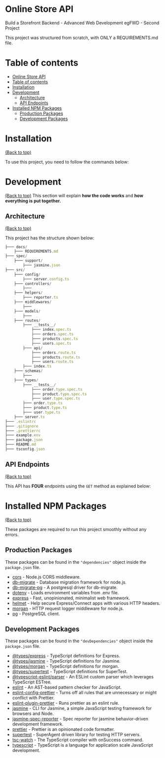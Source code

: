 <!-- Project title -->
# Online Store API

<!-- Describe your project in brief -->
Build a Storefront Backend - Advanced Web Development egFWD - Second Project

This project was structured from scratch, with ONLY a REQUIREMENTS.md file.

# Table of contents

- [Online Store API](#online-store-api)
- [Table of contents](#table-of-contents)
- [Installation](#installation)
- [Development](#development)
  - [Architecture](#architecture)
  - [API Endpoints](#api-endpoints)
- [Installed NPM Packages](#installed-npm-packages)
  - [Production Packages](#production-packages)
  - [Development Packages](#development-packages)

# Installation

[(Back to top)](#table-of-contents)

To use this project, you need to follow the commands below:

# Development

[(Back to top)](#table-of-contents)
This section will explain **how the code works** and **how everything is put together.**

## Architecture

[(Back to top)](#table-of-contents)

This project has the structure shown below:

```ts
├─── docs/
    ├─── REQUIREMENTS.md
├─── spec/
    ├─── support/
        ├─── jasmine.json
├─── src/
    ├─── config/
        ├─── server.config.ts
    ├─── controllers/
        ├───
    ├─── helpers/
        ├─── reporter.ts
    ├─── middlewares/
        ├───
    ├─── models/
        ├───
    ├─── routes/
        ├─── __tests__/
            ├─── index.spec.ts
            ├─── orders.spec.ts
            ├─── products.spec.ts
            ├─── users.spec.ts
        ├─── api/
            ├─── orders.route.ts
            ├─── products.route.ts
            ├─── users.route.ts
        ├─── index.ts
    ├─── schemas/
        ├───
    ├─── types/
        ├─── __tests__/
            ├─── order.type.spec.ts
            ├─── product.type.spec.ts
            ├─── user.type.spec.ts
        ├─── order.type.ts
        ├─── product.type.ts
        ├─── user.type.ts
    ├─── server.ts
├─── .eslintrc
├─── .gitignore
├─── .prettierrc
├─── example.env
├─── package.json
├─── README.md
├─── tsconfig.json
```

## API Endpoints

[(Back to top)](#table-of-contents)

This API has **FOUR** endpoints using the `GET` method as explained below:

# Installed NPM Packages

[(Back to top)](#table-of-contents)

These packages are required to run this project smoothly without any errors.

## Production Packages

These packages can be found in the `"dependencies"` object inside the `package.json` file.

- [cors](https://www.npmjs.com/package/cors) - Node.js CORS middleware.
- [db-migrate](https://www.npmjs.com/package/db-migrate) - Database migration framework for node.js.
- [db-migrate-pg](https://www.npmjs.com/package/db-migrate-pg) - A postgresql driver for db-migrate.
- [dotenv](https://www.npmjs.com/package/dotenv) - Loads environment variables from .env file.
- [express](https://www.npmjs.com/package/express) - Fast, unopinionated, minimalist web framework.
- [helmet](https://www.npmjs.com/package/helmet) - Help secure Express/Connect apps with various HTTP headers.
- [morgan](https://www.npmjs.com/package/morgan) - HTTP request logger middleware for node.js.
- [pg](https://www.npmjs.com/package/pg) - PostgreSQL client.

## Development Packages

These packages can be found in the `"devDependencies"` object inside the `package.json` file.

- [@types/express](https://www.npmjs.com/package/@types/express) - TypeScript definitions for Express.
- [@types/jasmine](https://www.npmjs.com/package/@types/jasmine) - TypeScript definitions for Jasmine.
- [@types/morgan](https://www.npmjs.com/package/@types/morgan) - TypeScript definitions for morgan.
- [@types/supertest](https://www.npmjs.com/package/@types/supertest) - TypeScript definitions for SuperTest.
- [@typescript-eslint/parser](https://www.npmjs.com/package/@typescript-eslint/parser) - An ESLint custom parser which leverages TypeScript ESTree.
- [eslint](https://www.npmjs.com/package/eslint) - An AST-based pattern checker for JavaScript.
- [eslint-config-prettier](https://www.npmjs.com/package/eslint-config-prettier) - Turns off all rules that are unnecessary or might conflict with Prettier.
- [eslint-plugin-prettier](https://www.npmjs.com/package/eslint-plugin-prettier) - Runs prettier as an eslint rule.
- [jasmine](https://www.npmjs.com/package/jasmine) - CLI for Jasmine, a simple JavaScript testing framework for browsers and Node.
- [jasmine-spec-reporter](https://www.npmjs.com/package/jasmine-spec-reporter) - Spec reporter for jasmine behavior-driven development framework.
- [prettier](https://www.npmjs.com/package/prettier) - Prettier is an opinionated code formatter.
- [supertest](https://www.npmjs.com/package/supertest) - SuperAgent driven library for testing HTTP servers.
- [tsc-watch](https://www.npmjs.com/package/tsc-watch) - The TypeScript compiler with onSuccess command.
- [typescript](https://www.npmjs.com/package/typescript) - TypeScript is a language for application scale JavaScript development.
